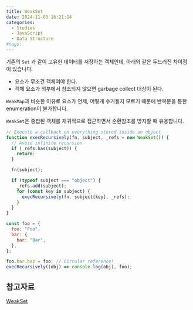 ```yaml
---
title: WeakSet
date: 2024-11-03 16:21:14
categories:
  - Studies
  - JavaScript
  - Data Structure
#tags:
---
```

기존의 `Set` 과 같이 고유한 데이터를 저장하는 객체인데, 아래와 같은 두드러진 차이점이 있습니다.

- 요소가 무조건 객체여야 한다.
- 객체 요소가 외부에서 참조되지 않으면 garbage collect 대상이 된다.

`WeakMap`과 비슷한 이유로 요소가 언제, 어떻게 수거될지 모르기 때문에 반복문을 통한 enumeration이 불가합니다.

`WeakSet`은 중첩된 객체를 재귀적으로 접근하면서 순환참조를 방지할 때 유용합니다.

```js
// Execute a callback on everything stored inside an object
function execRecursively(fn, subject, _refs = new WeakSet()) {
  // Avoid infinite recursion
  if (_refs.has(subject)) {
    return;
  }

  fn(subject);

  if (typeof subject === "object") {
    _refs.add(subject);
    for (const key in subject) {
      execRecursively(fn, subject[key], _refs);
    }
  }
}

const foo = {
  foo: "Foo",
  bar: {
    bar: "Bar",
  },
};

foo.bar.baz = foo; // Circular reference!
execRecursively((obj) => console.log(obj), foo);
```

## 참고자료

[WeakSet](https://developer.mozilla.org/en-US/docs/Web/JavaScript/Reference/Global_Objects/WeakSet)